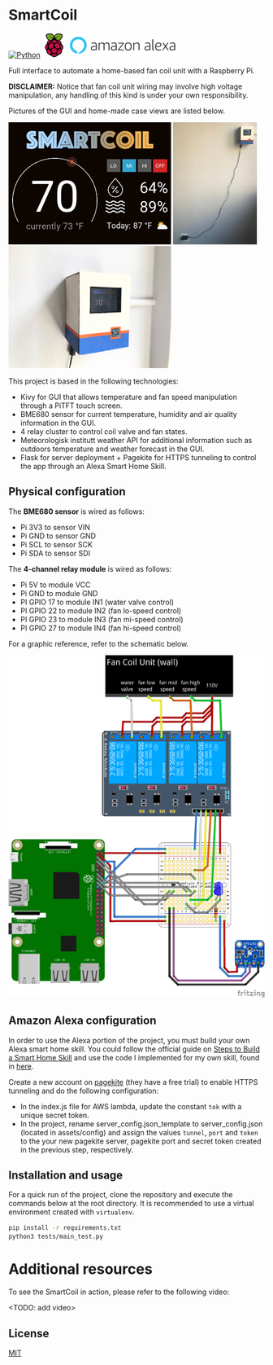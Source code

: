 # SmartCoil

[![Python](https://www.python.org/static/favicon.ico)](https://www.python.org/)
[![Raspberry Pi](./assets/md_images/raspi_logo.png)](https://www.raspberrypi.org/)
[![Amazon Alexa](./assets/md_images/amazon_alexa_logo.png)](https://developer.amazon.com/alexa)

Full interface to automate a home-based fan coil unit with a Raspberry Pi.

**DISCLAIMER:** Notice that fan coil unit wiring may involve high voltage manipulation, any handling of this kind is under your own responsibility.

Pictures of the GUI and home-made case views are listed below.

[![Smartcoil GUI](./assets/md_images/SmartCoil_GUI.png)]() [![Smartcoil case Front view](./assets/md_images/SmartCoil_view1.png)]() [![Smartcoil case side view](./assets/md_images/SmartCoil_view2.png)]()

This project is based in the following technologies:

- Kivy for GUI that allows temperature and fan speed manipulation through a PiTFT touch screen.
- BME680 sensor for current temperature, humidity and air quality information in the GUI.
- 4 relay cluster to control coil valve and fan states.
- Meteorologisk institutt weather API for additional information such as outdoors temperature and weather forecast in the GUI.
- Flask for server deployment + Pagekite for HTTPS tunneling to control the app through an Alexa Smart Home Skill.


## Physical configuration

The **BME680 sensor** is wired as follows:
- Pi 3V3 to sensor VIN
- Pi GND to sensor GND
- Pi SCL to sensor SCK
- Pi SDA to sensor SDI

The **4-channel relay module** is wired as follows:
- Pi 5V to module VCC
- Pi GND to module GND
- PI GPIO 17 to module IN1 (water valve control)
- PI GPIO 22 to module IN2 (fan lo-speed control)
- PI GPIO 23 to module IN3 (fan mi-speed control)
- PI GPIO 27 to module IN4 (fan hi-speed control)

For a graphic reference, refer to the schematic below.

[![Smartcoil Circuit Sketch](./assets/md_images/SmartCoil_Circuit.png)]()

## Amazon Alexa configuration
In order to use the Alexa portion of the project, you must build your own Alexa smart home skill. You could follow the official guide on [Steps to Build a Smart Home Skill](https://developer.amazon.com/docs/smarthome/steps-to-build-a-smart-home-skill.html) and use the code I implemented for my own skill, found in [here](https://github.com/amontilla0/smartcoil/blob/master/assets/index.js).

Create a new account on [pagekite](https://pagekite.net/) (they have a free trial) to enable HTTPS tunneling and do the following configuration:
- In the index.js file for AWS lambda, update the constant ``tok`` with a unique secret token.
- In the project, rename server_config.json_template to server_config.json (located in assets/config) and assign the values ``tunnel``, ``port`` and ``token`` to the your new pagekite server, pagekite port and secret token created in the previous step, respectively.


## Installation and usage

For a quick run of the project, clone the repository and execute the commands below at the root directory. It is recommended to use a virtual environment created with ``virtualenv``.

```bash
pip install -r requirements.txt
python3 tests/main_test.py
```

# Additional resources
To see the SmartCoil in action, please refer to the following video:

<TODO: add video>

## License
[MIT](https://choosealicense.com/licenses/mit/)
